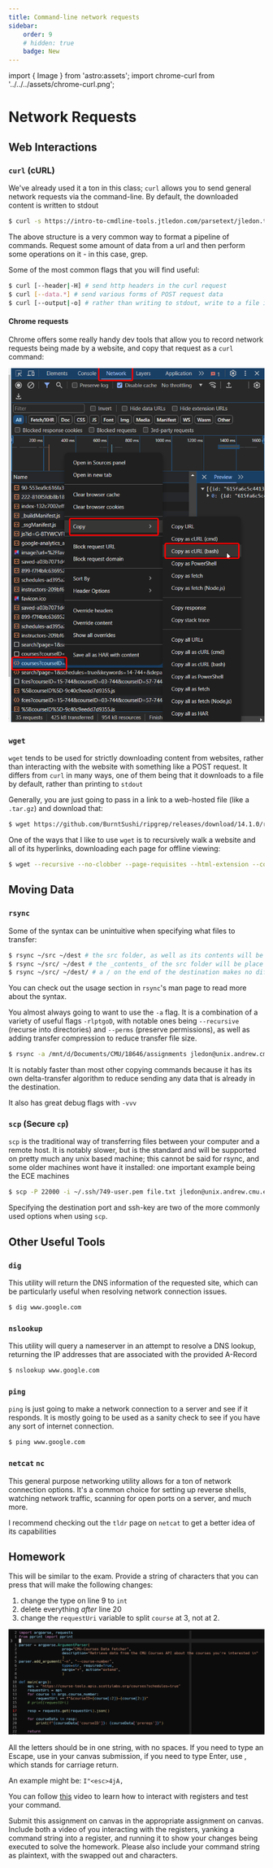 ```yaml
---
title: Command-line network requests
sidebar:
    order: 9
    # hidden: true
    badge: New
---
```

import { Image } from 'astro:assets';
import chrome-curl from '../../../assets/chrome-curl.png';

# Network Requests

## Web Interactions

### `curl` (cURL)

We've already used it a ton in this class; `curl` allows you to send general network requests via the command-line. By default, the downloaded content is written to stdout
```bash
$ curl -s https://intro-to-cmdline-tools.jtledon.com/parsetext/jledon.txt 2> /dev/null | grep ...
```
The above structure is a very common way to format a pipeline of commands. Request some amount of data from a url and then perform some operations on it - in this case, grep.

Some of the most common flags that you will find useful:
```bash frame='none'
$ curl [--header|-H] # send http headers in the curl request
$ curl [--data.*] # send various forms of POST request data
$ curl [--output|-o] # rather than writing to stdout, write to a file instead
```

#### Chrome requests
Chrome offers some really handy dev tools that allow you to record network requests being made by a website, and copy that request as a `curl` command:

![test](../../../assets/chrome-curl.png)

<!-- <Image
    src={ chrome-curl }
    alt="Image of how you can download a network request from chrome as a curl bash command"
    width="400"
/> -->

### `wget`

`wget` tends to be used for strictly downloading content from websites, rather than interacting with the website with something like a POST request. It differs from `curl` in many ways, one of them being that it downloads to a file by default, rather than printing to `stdout`

Generally, you are just going to pass in a link to a web-hosted file (like a `.tar.gz`) and download that:
```bash
$ wget https://github.com/BurntSushi/ripgrep/releases/download/14.1.0/ripgrep-14.1.0-x86_64-unknown-linux-musl.tar.gz
```

One of the ways that I like to use `wget` is to recursively walk a website and all of its hyperlinks, downloading each page for offline viewing:
```bash frame='none'
$ wget --recursive --no-clobber --page-requisites --html-extension --convert-links --progress=bar --restrict-file-name=windows --no-parent --directory-prefix=...
```

## Moving Data

### `rsync`

Some of the syntax can be unintuitive when specifying what files to transfer:
```bash frame='none'
$ rsync ~/src ~/dest # the src folder, as well as its contents will be put into the dest folder
$ rsync ~/src/ ~/dest # the _contents_ of the src folder will be place in the dest folder
$ rsync ~/src/ ~/dest/ # a / on the end of the destination makes no difference
```
You can check out the usage section in `rsync`'s man page to read more about the syntax.

You almost always going to want to use the `-a` flag. It is a combination of a variety of useful flags `-rlptgoD`, with notable ones being `--recursive` (recurse into directories) and `--perms` (preserve permissions), as well as adding transfer compression to reduce transfer file size.
```bash
$ rsync -a /mnt/d/Documents/CMU/18646/assignments jledon@unix.andrew.cmu.edu:/afs/ece.cmu.edu/usr/jledon/private/18646/
```

It is notably faster than most other copying commands because it has its own delta-transfer algorithm to reduce sending any data that is already in the destination.

It also has great debug flags with `-vvv`

### `scp` (Secure `cp`)

`scp` is the traditional way of transferring files between your computer and a remote host. It is notably slower, but is the standard and will be supported on pretty much any unix based machine; this cannot be said for rsync, and some older machines wont have it installed: one important example being the ECE machines

```bash
$ scp -P 22000 -i ~/.ssh/749-user.pem file.txt jledon@unix.andrew.cmu.edu:/afs/ece.cmu.edu/usr/jledon/
```
Specifying the destination port and ssh-key are two of the more commonly used options when using `scp`.

## Other Useful Tools

### `dig`
This utility will return the DNS information of the requested site, which can be particularly useful when resolving network connection issues.
```bash
$ dig www.google.com
```

### `nslookup`
This utility will query a nameserver in an attempt to resolve a DNS lookup, returning the IP addresses that are associated with the provided A-Record
```bash
$ nslookup www.google.com
```

### `ping`
`ping` is just going to make a network connection to a server and see if it responds. It is mostly going to be used as a sanity check to see if you have any sort of internet connection.
```bash
$ ping www.google.com
```

### `netcat` `nc`
This general purpose networking utility allows for a ton of network connection options. It's a common choice for setting up reverse shells, watching network traffic, scanning for open ports on a server, and much more.

I recommend checking out the `tldr` page on `netcat` to get a better idea of its capabilities

## Homework
This will be similar to the exam. Provide a string of characters that you can press that will make the following changes:
1) change the type on line 9 to `int`
2) delete everything _after_ line 20
3) change the `requestUri` variable to split `course` at 3, not at 2.

![vim homework](../../../assets/vim-additional-practice.png)

All the letters should be in one string, with no spaces. If you need to type an Escape, use <esc> in your canvas submission, if you need to type Enter, use <cr>, which stands for carriage return.

An example might be: `I"<esc>4jA,`

You can follow [this](https://youtu.be/Wur6icnhCAs) video to learn how to interact with registers and test your command.

Submit this assignment on canvas in the appropriate assignment on canvas. Include both a video of you interacting with the registers, yanking a command string into a register, and running it to show your changes being executed to solve the homework. Please also include your command string as plaintext, with the swapped out <esc> and <cr> characters.
